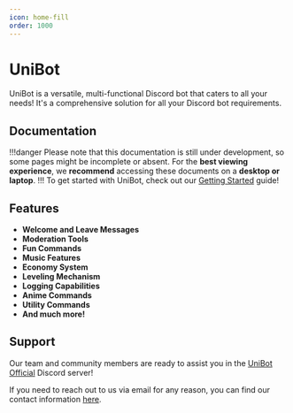 ```yaml
---
icon: home-fill
order: 1000
---
```

# UniBot

UniBot is a versatile, multi-functional Discord bot that caters to all your needs! It's a comprehensive solution for all your Discord bot requirements.

## Documentation
!!!danger
Please note that this documentation is still under development, so some pages might be incomplete or absent. For the **best viewing experience**, we **recommend** accessing these documents on a **desktop or laptop**.
!!!
To get started with UniBot, check out our [Getting Started](/guides/getting-started) guide!

## Features

- **Welcome and Leave Messages**
- **Moderation Tools**
- **Fun Commands**
- **Music Features**
- **Economy System**
- **Leveling Mechanism**
- **Logging Capabilities**
- **Anime Commands**
- **Utility Commands**
- **And much more!**

## Support

Our team and community members are ready to assist you in the [UniBot Official](https://discord.gg/unibot) Discord server!

If you need to reach out to us via email for any reason, you can find our contact information [here](https://uni-bot.xyz/staff).